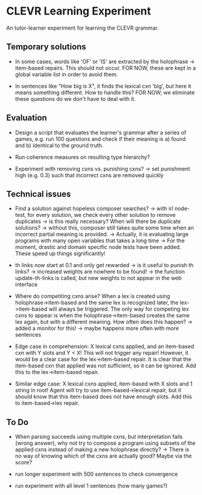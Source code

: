 # CLEVR Learning Experiment

An tutor-learner experiment for learning the CLEVR grammar.

## Temporary solutions

 - In some cases, words like 'OF' or 'IS' are extracted by the holophrase -> item-based repairs. 
   This should not occur. FOR NOW, these are kept in a global variable list in order to avoid them.

 - In sentences like "How big is X", it finds the lexical cxn 'big', but here it means something different.
   How to handle this? FOR NOW; we eliminate these questions do we don't have to deal with it.

## Evaluation

 - Design a script that evaluates the learner's grammar after a series of games, 
   e.g. run 100 questions and check if their meaning is a) found and b) identical to the ground truth.

 - Run coherence measures on resulting type hierarchy? 

 - Experiment with removing cxns vs. punishing cxns?
	-> set punishment high (e.g. 0.3) such that incorrect cxns are removed quickly

## Technical issues

 - Find a solution against hopeless composer searches?
	-> with irl node-test, for every solution, we check every other solution to remove duplicates
	-> is this really necessary? When will there be duplicate solutions?
	-> without this, composer still takes quite some time when an incorrect partial meaning is provided.
	-> Actually, it is evaluating large programs with many open variables that takes a long time
	-> For the moment, drastic and domain specific node tests have been added. These speed up things significantly!

 - th links now start at 0.1 and only get rewarded
	-> is it useful to punish th links?
	-> increased weights are nowhere to be found!
	-> the function update-th-links is called, but new weights to not appear in the web interface

 - Where do competiting cxns arise?
	When a lex is created using holophrase->item-based and the same lex is recognized later, 
	the lex->item-based will always be triggered. 
	The only way for competing lex cxns to appear is when the holophrase->item-based creates 
	the same lex again, but with a different meaning. How often does this happen?
	-> added a monitor for this!
	-> maybe happens more often with more sentences

 - Edge case in comprehension:
	X lexical cxns applied, and an item-based cxn with Y slots and Y < X!
	This will not trigger any repair! However, it would be a clear case
	for the lex->item-based repair. It is clear that the item-based cxn
	that applied was not sufficient, so it can be ignored.
	Add this to the lex->item-based repair.

 - Similar edge case:
	X lexical cxns applied, item-based with X slots and 1 string in root!
	Agent will try to use item-based->lexical repair, but it should know
	that this item-based does not have enough slots. Add this to item-based->lex repair.

## To Do 

 - When parsing succeeds using multiple cxns, but interpretation fails (wrong answer), 
   why not try to compose a program using subsets of the applied cxns instead of making a new holophrase directly?
	-> There is no way of knowing which of the cxns are actually good? Maybe via the score?

 - run longer experiment with 500 sentences to check convergence
 - run experiment with all level 1 sentences (how many games?)
